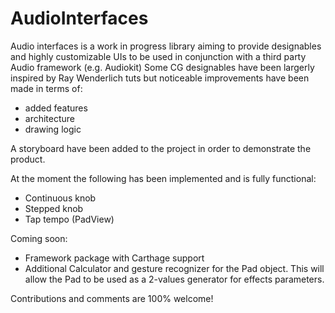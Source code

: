 # AudioInterfaces

Audio interfaces is a work in progress library aiming to provide designables and highly customizable UIs to be used in conjunction with a third party Audio framework (e.g. Audiokit)
Some CG designables have been largerly inspired by Ray Wenderlich tuts but noticeable improvements have been made in terms of:
- added features
- architecture 
- drawing logic

A storyboard have been added to the project in order to demonstrate the product.

At the moment the following has been implemented and is fully functional:
- Continuous knob
- Stepped knob
- Tap tempo (PadView)

Coming soon:
- Framework package with Carthage support
- Additional Calculator and gesture recognizer for the Pad object. This will allow the Pad to be used as a 2-values generator for effects parameters.

Contributions and comments are 100% welcome!

